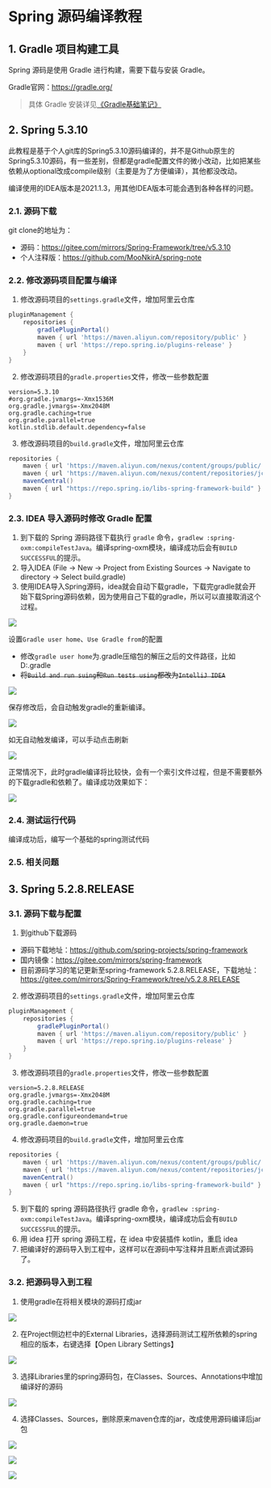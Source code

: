 # Spring 源码编译教程

## 1. Gradle 项目构建工具

Spring 源码是使用 Gradle 进行构建，需要下载与安装 Gradle。

Gradle官网：https://gradle.org/

> 具体 Gradle 安装详见[《Gradle基础笔记》](/05-DevOps工具/01-项目构建工具/03-Gradle基础笔记)

## 2. Spring 5.3.10

此教程是基于个人git库的Spring5.3.10源码编译的，并不是Github原生的Spring5.3.10源码，有一些差别，但都是gradle配置文件的微小改动，比如把某些依赖从optional改成compile级别（主要是为了方便编译），其他都没改动。

编译使用的IDEA版本是2021.1.3，用其他IDEA版本可能会遇到各种各样的问题。

### 2.1. 源码下载

git clone的地址为：

- 源码：https://gitee.com/mirrors/Spring-Framework/tree/v5.3.10
- 个人注释版：https://github.com/MooNkirA/spring-note

### 2.2. 修改源码项目配置与编译

1. 修改源码项目的`settings.gradle`文件，增加阿里云仓库

```gradle
pluginManagement {
	repositories {
		gradlePluginPortal()
        maven { url 'https://maven.aliyun.com/repository/public' }
		maven { url 'https://repo.spring.io/plugins-release' }
	}
}
```

2. 修改源码项目的`gradle.properties`文件，修改一些参数配置

```properties
version=5.3.10
#org.gradle.jvmargs=-Xmx1536M
org.gradle.jvmargs=-Xmx2048M
org.gradle.caching=true
org.gradle.parallel=true
kotlin.stdlib.default.dependency=false
```

3. 修改源码项目的`build.gradle`文件，增加阿里云仓库

```gradle
repositories {
    maven { url 'https://maven.aliyun.com/nexus/content/groups/public/' }
    maven { url 'https://maven.aliyun.com/nexus/content/repositories/jcenter'}
	mavenCentral()
    maven { url "https://repo.spring.io/libs-spring-framework-build" }
}
```

### 2.3. IDEA 导入源码时修改 Gradle 配置

1. 到下载的 Spring 源码路径下载执行 `gradle` 命令，`gradlew :spring-oxm:compileTestJava`。编译spring-oxm模块，编译成功后会有`BUILD SUCCESSFUL`的提示。
2. 导入IDEA (File -> New -> Project from Existing Sources -> Navigate to directory -> Select build.gradle)
3. 使用IDEA导入Spring源码，idea就会自动下载gradle，下载完gradle就会开始下载Spring源码依赖，因为使用自己下载的gradle，所以可以直接取消这个过程。

![](images/20211010161333988_21107.png)

设置`Gradle user home`、`Use Gradle from`的配置

- 修改`gradle user home`为.gradle压缩包的解压之后的文件路径，比如D:\.gradle
- ~~将`Build and run suing`和`Run tests using`都改为`IntelliJ IDEA`~~

![](images/20211017141206871_19426.png)

保存修改后，会自动触发gradle的重新编译。

![](images/20211010163626944_11580.png)

如无自动触发编译，可以手动点击刷新

![](images/20211010163735375_1007.png)

正常情况下，此时gradle编译将比较快，会有一个索引文件过程，但是不需要额外的下载gradle和依赖了。编译成功效果如下：

![](images/20211010172758571_9328.png)

### 2.4. 测试运行代码

编译成功后，编写一个基础的spring测试代码



### 2.5. 相关问题




## 3. Spring 5.2.8.RELEASE

### 3.1. 源码下载与配置

1. 到github下载源码

- 源码下载地址：https://github.com/spring-projects/spring-framework
- 国内镜像：https://gitee.com/mirrors/spring-framework
- 目前源码学习的笔记更新至spring-framework 5.2.8.RELEASE，下载地址：https://gitee.com/mirrors/Spring-Framework/tree/v5.2.8.RELEASE

2. 修改源码项目的`settings.gradle`文件，增加阿里云仓库

```gradle
pluginManagement {
	repositories {
		gradlePluginPortal()
        maven { url 'https://maven.aliyun.com/repository/public' }
		maven { url 'https://repo.spring.io/plugins-release' }
	}
}
```

3. 修改源码项目的`gradle.properties`文件，修改一些参数配置

```properties
version=5.2.8.RELEASE
org.gradle.jvmargs=-Xmx2048M
org.gradle.caching=true
org.gradle.parallel=true
org.gradle.configureondemand=true
org.gradle.daemon=true
```

4. 修改源码项目的`build.gradle`文件，增加阿里云仓库

```gradle
repositories {
    maven { url 'https://maven.aliyun.com/nexus/content/groups/public/' }
    maven { url 'https://maven.aliyun.com/nexus/content/repositories/jcenter'}
	mavenCentral()
    maven { url "https://repo.spring.io/libs-spring-framework-build" }
}
```

5. 到下载的 spring 源码路径执行 gradle 命令，`gradlew :spring-oxm:compileTestJava`。编译spring-oxm模块，编译成功后会有`BUILD SUCCESSFUL`的提示。
6. 用 idea 打开 spring 源码工程，在 idea 中安装插件 kotlin，重启 idea
7. 把编译好的源码导入到工程中，这样可以在源码中写注释并且断点调试源码了。

### 3.2. 把源码导入到工程

1. 使用gradle在将相关模块的源码打成jar

![](images/20201226100102742_32136.png)

2. 在Project侧边栏中的External Libraries，选择源码测试工程所依赖的spring相应的版本，右键选择【Open Library Settings】

![](images/20201226101626229_17268.png)

3. 选择Libraries里的spring源码包，在Classes、Sources、Annotations中增加编译好的源码

![](images/20201226102200321_32128.png)

4. 选择Classes、Sources，删除原来maven仓库的jar，改成使用源码编译后jar包

![](images/20201226102458984_31395.png)

![](images/20201226102637109_31955.png)

![](images/20201226102647171_22314.png)

